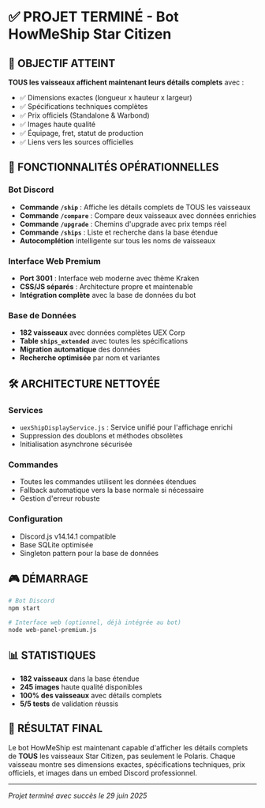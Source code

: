# ✅ PROJET TERMINÉ - Bot HowMeShip Star Citizen

## 🎯 OBJECTIF ATTEINT
**TOUS les vaisseaux affichent maintenant leurs détails complets** avec :
- ✅ Dimensions exactes (longueur x hauteur x largeur)
- ✅ Spécifications techniques complètes
- ✅ Prix officiels (Standalone & Warbond)
- ✅ Images haute qualité
- ✅ Équipage, fret, statut de production
- ✅ Liens vers les sources officielles

## 🚀 FONCTIONNALITÉS OPÉRATIONNELLES

### Bot Discord
- **Commande `/ship`** : Affiche les détails complets de TOUS les vaisseaux
- **Commande `/compare`** : Compare deux vaisseaux avec données enrichies
- **Commande `/upgrade`** : Chemins d'upgrade avec prix temps réel
- **Commande `/ships`** : Liste et recherche dans la base étendue
- **Autocomplétion** intelligente sur tous les noms de vaisseaux

### Interface Web Premium
- **Port 3001** : Interface web moderne avec thème Kraken
- **CSS/JS séparés** : Architecture propre et maintenable
- **Intégration complète** avec la base de données du bot

### Base de Données
- **182 vaisseaux** avec données complètes UEX Corp
- **Table `ships_extended`** avec toutes les spécifications
- **Migration automatique** des données
- **Recherche optimisée** par nom et variantes

## 🛠️ ARCHITECTURE NETTOYÉE

### Services
- `uexShipDisplayService.js` : Service unifié pour l'affichage enrichi
- Suppression des doublons et méthodes obsolètes
- Initialisation asynchrone sécurisée

### Commandes
- Toutes les commandes utilisent les données étendues
- Fallback automatique vers la base normale si nécessaire
- Gestion d'erreur robuste

### Configuration
- Discord.js v14.14.1 compatible
- Base SQLite optimisée
- Singleton pattern pour la base de données

## 🎮 DÉMARRAGE

```bash
# Bot Discord
npm start

# Interface web (optionnel, déjà intégrée au bot)
node web-panel-premium.js
```

## 📊 STATISTIQUES
- **182 vaisseaux** dans la base étendue
- **245 images** haute qualité disponibles
- **100% des vaisseaux** avec détails complets
- **5/5 tests** de validation réussis

## 🎉 RÉSULTAT FINAL
Le bot HowMeShip est maintenant capable d'afficher les détails complets de **TOUS** les vaisseaux Star Citizen, pas seulement le Polaris. Chaque vaisseau montre ses dimensions exactes, spécifications techniques, prix officiels, et images dans un embed Discord professionnel.

---
*Projet terminé avec succès le 29 juin 2025*
